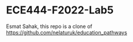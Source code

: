 # ECE444-F2022-Lab5

Esmat Sahak, this repo is a clone of https://github.com/nelaturuk/education_pathways